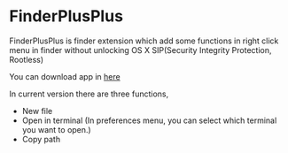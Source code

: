 FinderPlusPlus
===


FinderPlusPlus is finder extension which add some functions in right click menu
in finder without unlocking OS X SIP(Security Integrity Protection, Rootless)

You can download app in [here](https://github.com/Luavis/FinderPlusPlus/releases/tag/1.0)

In current version there are three functions,

* New file
* Open in terminal (In preferences menu, you can select which terminal you want
to open.)
* Copy path

